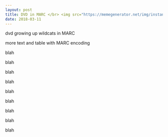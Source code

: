 ```yaml
---
layout: post
title: DVD in MARC </br> <img src="https://memegenerator.net/img/instances/300x300/42270249/lime-brarian-cat-is-not-pleased.jpg"/>
date: 2018-03-11
---
```


<div class="show"> dvd growing up wildcats in MARC 
</div>

more text and table with MARC encoding

blah

blah

blah

blah

blah

blah

blah

blah

blah
